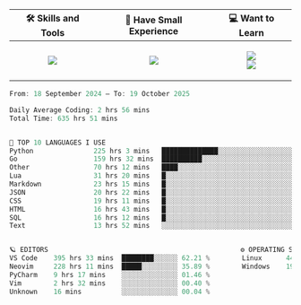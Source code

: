 <table align="center">
    <thead>
        <tr>
            <!-- <th>📊 My Coding Stats</th> -->
            <th>🛠 Skills and Tools</th>
            <th>🍼 Have Small Experience</th>
            <th>💻 Want to Learn</th>
        </tr>
    </thead>
    <tbody>
        <tr>
            <!-- <td> -->
            <!--   <p align="center"> -->
            <!--     <img src="https://wakatime.com/share/@45c37f30-78f2-4b42-863d-611feedbfacb/c2c6600d-b2f3-4ab1-a91c-e97e023d2a30.svg" alt="Coding Stats"> -->
            <!--   </p> -->
            <!-- </td> -->
            <td>
                <p align="center">
                    <img src="https://skillicons.dev/icons?i=go,python,postgres,git,kafka,redis,docker,linux,arch,neovim&perline=5">
                </p>
            </td>
            <td>
                <p align="center">
                    <img src="https://skillicons.dev/icons?i=html,css,md,bash&perline=2"></br>
                </p>
            </td>
            <td>
                <p align="center">
                    <img src="https://skillicons.dev/icons?i=kubernetes,grafana,rabbitmq,htmx,rust&perline=45"></br>
                    <img src="https://skillicons.dev/icons?i=ts,solidity,lua,raspberrypi,fastapi&perline=5">
                </p>
            </td>
        </tr>
    </tbody>
</table>

<!--START_SECTION:waka-->

```go
From: 18 September 2024 — To: 19 October 2025

Daily Average Coding: 2 hrs 56 mins
Total Time: 635 hrs 51 mins


🤖 TOP 10 LANGUAGES I USE
Python               225 hrs 3 mins   ██████████████░░░░░░░░░░░░░░░░░░░░░░░░░░ 35.39 %
Go                   159 hrs 32 mins  ██████████░░░░░░░░░░░░░░░░░░░░░░░░░░░░░░ 25.09 %
Other                70 hrs 12 mins   ████░░░░░░░░░░░░░░░░░░░░░░░░░░░░░░░░░░░░ 11.04 %
Lua                  31 hrs 20 mins   █░░░░░░░░░░░░░░░░░░░░░░░░░░░░░░░░░░░░░░░ 04.93 %
Markdown             23 hrs 15 mins   █░░░░░░░░░░░░░░░░░░░░░░░░░░░░░░░░░░░░░░░ 03.66 %
JSON                 20 hrs 22 mins   █░░░░░░░░░░░░░░░░░░░░░░░░░░░░░░░░░░░░░░░ 03.20 %
CSS                  19 hrs 11 mins   █░░░░░░░░░░░░░░░░░░░░░░░░░░░░░░░░░░░░░░░ 03.02 %
HTML                 16 hrs 43 mins   █░░░░░░░░░░░░░░░░░░░░░░░░░░░░░░░░░░░░░░░ 02.63 %
SQL                  16 hrs 12 mins   █░░░░░░░░░░░░░░░░░░░░░░░░░░░░░░░░░░░░░░░ 02.55 %
Text                 13 hrs 52 mins   ░░░░░░░░░░░░░░░░░░░░░░░░░░░░░░░░░░░░░░░░ 02.18 %


🪐 EDITORS                                                ⚙️ OPERATING SYSTEMS
VS Code    395 hrs 33 mins  ████████░░░░░░ 62.21 %        Linux      445 hrs 12 mins  █████████░░░░░ 70.02 %
Neovim     228 hrs 11 mins  █████░░░░░░░░░ 35.89 %        Windows    190 hrs 39 mins  ████░░░░░░░░░░ 29.98 %
PyCharm    9 hrs 17 mins    ░░░░░░░░░░░░░░ 01.46 %        
Vim        2 hrs 32 mins    ░░░░░░░░░░░░░░ 00.40 %        
Unknown    16 mins          ░░░░░░░░░░░░░░ 00.04 %        
```

<!--END_SECTION:waka-->

<!--
<table align="center">
  <thead>
    <tr>
      <th>📊 My Coding Stats</th>
   </tr>
  </thead>
  <tbody>
    <tr>
      <td>
        <p align="center">
          <img src="https://wakatime.com/share/@45c37f30-78f2-4b42-863d-611feedbfacb/c2c6600d-b2f3-4ab1-a91c-e97e023d2a30.svg" alt="Coding Stats">
        </p>
      </td>
    </tr>
  </tbody>
</table>
-->
